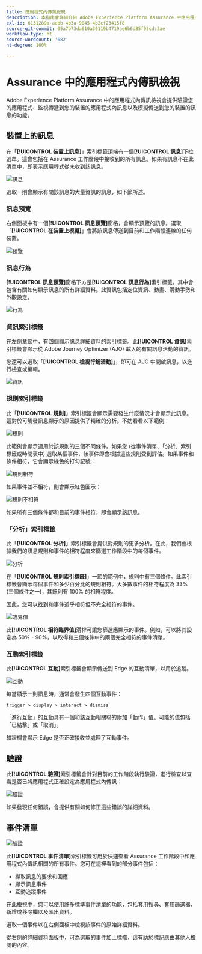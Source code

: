 ```yaml
---
title: 應用程式內傳訊檢視
description: 本指南會詳細介紹 Adob​​e Experience Platform Assurance 中應用程式內傳訊檢視的資訊。
exl-id: 6131289a-aebb-4b3a-9045-4b2cf23415f8
source-git-commit: 05a7b73da610a30119b4719ae6b6d85f93cdc2ae
workflow-type: ht
source-wordcount: '682'
ht-degree: 100%

---
```


# Assurance 中的應用程式內傳訊檢視

Adobe Experience Platform Assurance 中的應用程式內傳訊檢視會提供驗證您的應用程式、監視傳遞到您的裝置的應用程式內訊息以及模擬傳送到您的裝置的訊息的功能。

## 裝置上的訊息

在「**[!UICONTROL 裝置上訊息]**」索引標籤頂端有一個&#x200B;**[!UICONTROL 訊息]**&#x200B;下拉選單。這會包括在 Assurance 工作階段中接收到的所有訊息。如果有訊息不在此清單中，即表示應用程式從未收到該訊息。

![訊息](./images/in-app-messaging/message.png)

選取一則會顯示有關該訊息的大量資訊的訊息，如下節所述。

### 訊息預覽

右側面板中有一個&#x200B;**[!UICONTROL 訊息預覽]**&#x200B;窗格，會顯示預覽的訊息。選取「**[!UICONTROL 在裝置上模擬]**」會將該訊息傳送到目前和工作階段連線的任何裝置。

![預覽](./images/in-app-messaging/preview.png)

### 訊息行為

**[!UICONTROL 訊息預覽]**&#x200B;窗格下方是&#x200B;**[!UICONTROL 訊息行為]**&#x200B;索引標籤。其中會包含有關如何顯示訊息的所有詳細資料。此資訊包括定位資訊、動畫、滑動手勢和外觀設定。

![行為](./images/in-app-messaging/gestures.png)

### 資訊索引標籤

在左側章節中，有四個顯示訊息詳細資料的索引標籤。此&#x200B;**[!UICONTROL 資訊]**&#x200B;索引標籤會顯示從 Adob&#x200B;&#x200B;e Journey Optimizer (AJO) 載入的有關訊息活動的資訊。

您還可以選取「**[!UICONTROL 檢視行銷活動]**」，即可在 AJO 中開啟訊息，以進行檢查或編輯。

![資訊](./images/in-app-messaging/info.png)

### 規則索引標籤

此「**[!UICONTROL 規則]**」索引標籤會顯示需要發生什麼情況才會顯示此訊息。這對於可觸發訊息顯示的原因提供了精確的分析。不妨看看以下範例：

![規則](./images/in-app-messaging/rules.png)

此範例會顯示適用於該規則的三個不同條件。如果您 (從事件清單、「分析」索引標籤或時間表中) 選取某個事件，該事件即會根據這些規則受到評估。如果事件和條件相符，它會顯示綠色的打勾記號：

![規則相符](./images/in-app-messaging/rule-match.png)

如果事件並不相符，則會顯示紅色圖示：

![規則不相符](./images/in-app-messaging/rule-mismatch.png)

如果所有三個條件都和目前的事件相符，即會顯示該訊息。

### 「分析」索引標籤

此「**[!UICONTROL 分析]**」索引標籤會提供對規則的更多分析。在此，我們會根據我們的訊息規則和事件的相符程度來篩選工作階段中的每個事件。

![分析](./images/in-app-messaging/analyze.png)

在「**[!UICONTROL 規則索引標籤]**」一節的範例中，規則中有三個條件。此索引標籤會顯示每個事件和多少百分比的規則相符。大多數事件的相符程度為 33% (三個條件之一)，其餘則有 100% 的相符程度。

因此，您可以找到和事件近乎相符但不完全相符的事件。

![臨界值](./images/in-app-messaging/threshold.png)

此&#x200B;**[!UICONTROL 相符臨界值]**&#x200B;滑桿可讓您篩選應顯示的事件。例如，可以將其設定為 50% - 90%，以取得和三個條件中的兩個完全相符的事件清單。

### 互動索引標籤

此&#x200B;**[!UICONTROL 互動]**&#x200B;索引標籤會顯示傳送到 Edge 的互動清單，以用於追蹤。

![互動](./images/in-app-messaging/interactions.png)

每當顯示一則訊息時，通常會發生四個互動事件：

```
trigger > display > interact > dismiss
```

「進行互動」的互動具有一個和該互動相關聯的附加「動作」值。可能的值包括「已點擊」或「取消」。

驗證欄會顯示 Edge 是否正確接收並處理了互動事件。

## 驗證

此&#x200B;**[!UICONTROL 驗證]**&#x200B;索引標籤會針對目前的工作階段執行驗證，進行檢查以查看是否已將應用程式正確設定為應用程式內傳訊：

![驗證](./images/in-app-messaging/validation.png)

如果發現任何錯誤，會提供有關如何修正這些錯誤的詳細資料。

## 事件清單

![驗證](./images/in-app-messaging/event-list.png)

此&#x200B;**[!UICONTROL 事件清單]**&#x200B;索引標籤可用於快速查看 Assurance 工作階段中和應用程式內傳訊相關的所有事件。您可在這裡看到的部分事件包括：

* 擷取訊息的要求和回應
* 顯示訊息事件
* 互動追蹤事件

在此檢視中，您可以使用許多標準事件清單的功能，包括套用搜尋、套用篩選器、新增或移除欄以及匯出資料。

選取一個事件以在右側面板中檢視該事件的原始詳細資料。

從右側的詳細資料面板中，可為選取的事件加上標幟，這有助於標記應由其他人檢閱的內容。
